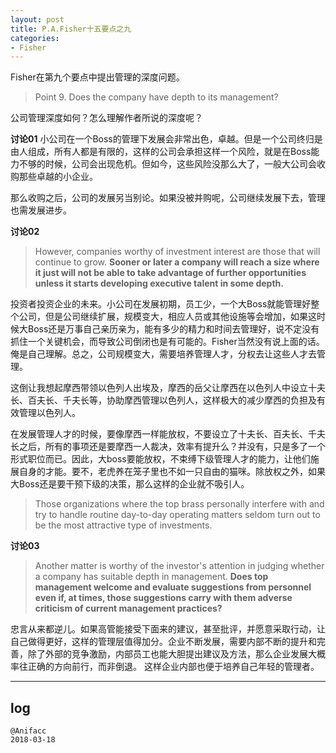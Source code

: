 ```yaml
---
layout: post
title: P.A.Fisher十五要点之九
categories:
- Fisher
---
```

Fisher在第九个要点中提出管理的深度问题。

> Point 9. Does the company have depth to its management?

公司管理深度如何？怎么理解作者所说的深度呢？

**讨论01** 小公司在一个Boss的管理下发展会非常出色，卓越。但是一个公司终归是由人组成，所有人都是有限的，这样的公司会承担这样一个风险，就是在Boss能力不够的时候，公司会出现危机。但如今，这些风险没那么大了，一般大公司会收购那些卓越的小企业。

那么收购之后，公司的发展另当别论。如果没被并购呢，公司继续发展下去，管理也需发展进步。

**讨论02**

> However, companies worthy of investment interest are those that will continue to grow. **Sooner or later a company will reach a size where it just will not be able to take advantage of further opportunities unless it starts developing executive talent in some depth.**

投资者投资企业的未来。小公司在发展初期，员工少，一个大Boss就能管理好整个公司，但是公司继续扩展，规模变大，相应人员或其他设施等会增加，如果这时候大Boss还是万事自己亲历亲为，能有多少的精力和时间去管理好，说不定没有抓住一个关键机会，而导致公司倒闭也是有可能的。Fisher当然没有说上面的话。俺是自己理解。总之，公司规模变大，需要培养管理人才，分权去让这些人才去管理。

这倒让我想起摩西带领以色列人出埃及，摩西的岳父让摩西在以色列人中设立十夫长、百夫长、千夫长等，协助摩西管理以色列人，这样极大的减少摩西的负担及有效管理以色列人。

在发展管理人才的时候，要像摩西一样能放权，不要设立了十夫长、百夫长、千夫长之后，所有的事项还是要摩西一人裁决，效率有提升么？并没有，只是多了一个形式职位而已。因此，大boss要能放权，不束缚下级管理人才的能力，让他们施展自身的才能。要不，老虎养在笼子里也不如一只自由的猫咪。除放权之外，如果大Boss还是要干预下级的决策，那么这样的企业就不吸引人。

> Those organizations where the top brass personally interfere with and try to handle routine day-to-day operating matters seldom turn out to be the most attractive type of investments.

**讨论03**

> Another matter is worthy of the investor's attention in judging whether a company has suitable depth in management. **Does top management welcome and evaluate suggestions from personnel even if, at times, those suggestions carry with them adverse criticism of current management practices?**

忠言从来都逆儿。如果高管能接受下面来的建议，甚至批评，并愿意采取行动，让自己做得更好，这样的管理层值得加分。企业不断发展，需要内部不断的提升和完善，除了外部的竞争激励，内部员工也能大胆提出建议及方法，那么企业发展大概率往正确的方向前行，而非倒退。 这样企业内部也便于培养自己年轻的管理者。

---

## log

```
@Anifacc
2018-03-18
```






